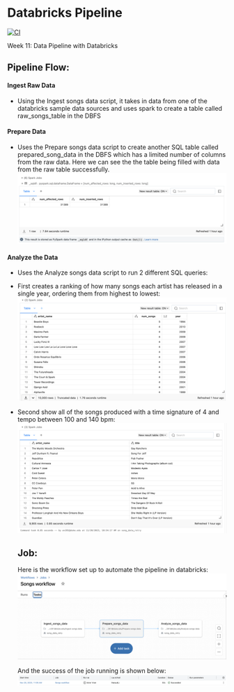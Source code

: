 # Databricks Pipeline

[![CI](https://github.com/adlerviton/Databricks_pipeline/actions/workflows/python.yml/badge.svg)](https://github.com/adlerviton/Databricks_pipeline/actions/workflows/python.yml)

Week 11: Data Pipeline with Databricks

## Pipeline Flow:

#### Ingest Raw Data
- Using the Ingest songs data script, it takes in data from one of the databricks sample data sources and uses spark to create a table called raw_songs_table in the DBFS

#### Prepare Data
- Uses the Prepare songs data script to create another SQL table called prepared_song_data in the DBFS which has a limited number of columns from the raw data. Here we can see the the table being filled with data from the raw table successfully.
  ![image](https://github.com/adlerviton/Databricks_pipeline/blob/main/Images_mini_11/Prep_and_Insert.png)

#### Analyze the Data
- Uses the Analyze songs data script to run 2 different SQL queries:
- First creates a ranking of how many songs each artist has released in a single year, ordering them from highest to lowest:
  ![image](https://github.com/adlerviton/Databricks_pipeline/blob/main/Images_mini_11/Query1.png)

- Second show all of the songs produced with a time signature of 4 and tempo between 100 and 140 bpm:
  ![image](https://github.com/adlerviton/Databricks_pipeline/blob/main/Images_mini_11/Query2.png)

  ## Job:

  Here is the workflow set up to automate the pipeline in databricks:
  ![image](https://github.com/adlerviton/Databricks_pipeline/blob/main/Images_mini_11/Job.png)

  And the success of the job running is shown below:
    ![image](https://github.com/adlerviton/Databricks_pipeline/blob/main/Images_mini_11/Job_success.png)
  
